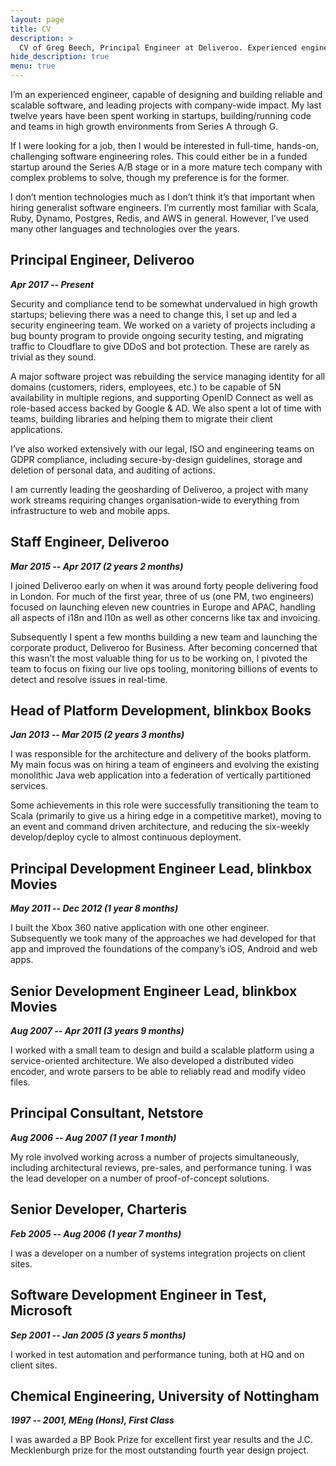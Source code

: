 ```yaml
---
layout: page
title: CV
description: >
  CV of Greg Beech, Principal Engineer at Deliveroo. Experienced engineer and software architect with over twelve years working in startups, building code and teams in high growth environments.
hide_description: true
menu: true
---
```


I’m an experienced engineer, capable of designing and building reliable and scalable software, and leading projects with company-wide impact. My last twelve years have been spent working in startups, building/running code and teams in high growth environments from Series A through G.

If I were looking for a job, then I would be interested in full-time, hands-on, challenging software engineering roles. This could either be in a funded startup around the Series A/B stage or in a more mature tech company with complex problems to solve, though my preference is for the former.

I don’t mention technologies much as I don’t think it’s that important when hiring generalist software engineers. I’m currently most familiar with Scala, Ruby, Dynamo, Postgres, Redis, and AWS in general. However, I’ve used many other languages and technologies over the years.

## Principal Engineer, Deliveroo

***Apr 2017 -- Present***

Security and compliance tend to be somewhat undervalued in high growth startups; believing there was a need to change this, I set up and led a security engineering team. We worked on a variety of projects including a bug bounty program to provide ongoing security testing, and migrating traffic to Cloudflare to give DDoS and bot protection. These are rarely as trivial as they sound.

A major software project was rebuilding the service managing identity for all domains (customers, riders, employees, etc.) to be capable of 5N availability in multiple regions, and supporting OpenID Connect as well as role-based access backed by Google & AD. We also spent a lot of time with teams, building libraries and helping them to migrate their client applications.

I’ve also worked extensively with our legal, ISO and engineering teams on GDPR compliance, including secure-by-design guidelines, storage and deletion of personal data, and auditing of actions.

I am currently leading the geosharding of Deliveroo, a project with many work streams requiring changes organisation-wide to everything from infrastructure to web and mobile apps.

## Staff Engineer, Deliveroo

***Mar 2015 -- Apr 2017 (2 years 2 months)***

I joined Deliveroo early on when it was around forty people delivering food in London. For much of the first year, three of us (one PM, two engineers) focused on launching eleven new countries in Europe and APAC, handling all aspects of i18n and l10n as well as other concerns like tax and invoicing.

Subsequently I spent a few months building a new team and launching the corporate product, Deliveroo for Business. After becoming concerned that this wasn’t the most valuable thing for us to be working on, I pivoted the team to focus on fixing our live ops tooling, monitoring billions of events to detect and resolve issues in real-time.

## Head of Platform Development, blinkbox Books

***Jan 2013 -- Mar 2015 (2 years 3 months)***

I was responsible for the architecture and delivery of the books platform. My main focus was on hiring a team of engineers and evolving the existing monolithic Java web application into a federation of vertically partitioned services.

Some achievements in this role were successfully transitioning the team to Scala (primarily to give us a hiring edge in a competitive market), moving to an event and command driven architecture, and reducing the six-weekly develop/deploy cycle to almost continuous deployment.

## Principal Development Engineer Lead, blinkbox Movies

***May 2011 -- Dec 2012 (1 year 8 months)***

I built the Xbox 360 native application with one other engineer. Subsequently we took many of the approaches we had developed for that app and improved the foundations of the company’s iOS, Android and web apps.

## Senior Development Engineer Lead, blinkbox Movies

***Aug 2007 -- Apr 2011 (3 years 9 months)***

I worked with a small team to design and build a scalable platform using a service-oriented architecture. We also developed a distributed video encoder, and wrote parsers to be able to reliably read and modify video files.

## Principal Consultant, Netstore

***Aug 2006 -- Aug 2007 (1 year 1 month)***

My role involved working across a number of projects simultaneously, including architectural reviews, pre-sales, and performance tuning. I was the lead developer on a number of proof-of-concept solutions.

## Senior Developer, Charteris

***Feb 2005 -- Aug 2006 (1 year 7 months)***

I was a developer on a number of systems integration projects on client sites.

## Software Development Engineer in Test, Microsoft

***Sep 2001 -- Jan 2005 (3 years 5 months)***

I worked in test automation and performance tuning, both at HQ and on client sites.

## Chemical Engineering, University of Nottingham

***1997 -- 2001, MEng (Hons), First Class***

I was awarded a BP Book Prize for excellent first year results and the J.C. Mecklenburgh prize for the most outstanding fourth year design project.
